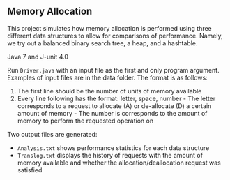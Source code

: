 ## Memory Allocation

This project simulates how memory allocation is performed using three different data structures to allow for comparisons of performance. Namely, we try out a balanced binary search tree, a heap, and a hashtable.

Java 7 and J-unit 4.0

Run `Driver.java` with an input file as the first and only program argument. Examples of input files are in the data folder. The format is as follows:

  1. The first line should be the number of units of memory available
  2. Every line following has the format: letter, space, number
    - The letter corresponds to a request to allocate (A) or de-allocate (D) a certain amount of memory
    - The number is corresponds to the amount of memory to perform the requested operation on

Two output files are generated:
  - `Analysis.txt` shows performance statistics for each data structure
  - `Translog.txt` displays the history of requests with the amount of memory available and whether the allocation/deallocation request was satisfied
